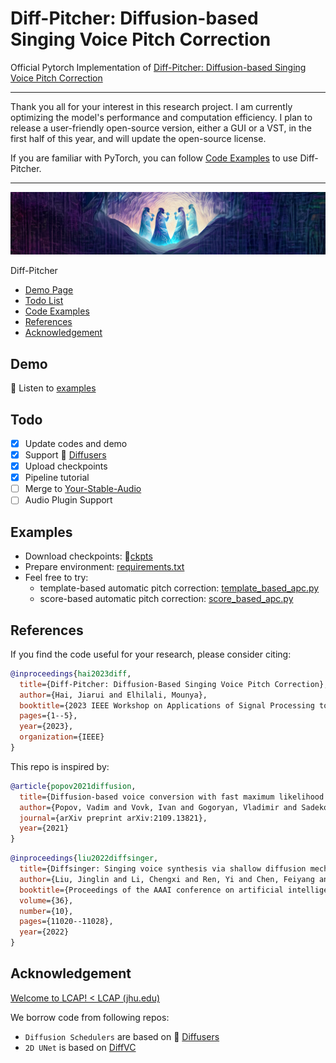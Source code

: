 # Diff-Pitcher: Diffusion-based Singing Voice Pitch Correction

Official Pytorch Implementation of [Diff-Pitcher: Diffusion-based Singing Voice Pitch Correction](https://engineering.jhu.edu/lcap/data/uploads/pdfs/waspaa2023_hai.pdf)

--------------------

Thank you all for your interest in this research project. I am currently optimizing the model's performance and computation efficiency. I plan to release a user-friendly open-source version, either a GUI or a VST, in the first half of this year, and will update the open-source license.

If you are familiar with PyTorch, you can follow [Code Examples](#examples) to use Diff-Pitcher.

--------------------

<img src="img\cover.png">

Diff-Pitcher

- [Demo Page](#demo)
- [Todo List](#todo)
- [Code Examples](#examples)
- [References](#references)
- [Acknowledgement](#acknowledgement)

## Demo

🎵 Listen to [examples](https://jhu-lcap.github.io/Diff-Pitcher/)

## Todo
- [x] Update codes and demo
- [x] Support 🤗 [Diffusers](https://github.com/huggingface/diffusers)
- [x] Upload checkpoints
- [x] Pipeline tutorial
- [ ] Merge to [Your-Stable-Audio](https://github.com/haidog-yaqub/Your-Stable-Audio)
- [ ] Audio Plugin Support
## Examples
- Download checkpoints: 🎒[ckpts](https://github.com/haidog-yaqub/DiffPitcher/tree/main/ckpts)
- Prepare environment: [requirements.txt](requirements.txt)
- Feel free to try:
  - template-based automatic pitch correction: [template_based_apc.py](template_based_apc.py)
  - score-based automatic pitch correction: [score_based_apc.py](score_based_apc.py)


## References

If you find the code useful for your research, please consider citing:

```bibtex
@inproceedings{hai2023diff,
  title={Diff-Pitcher: Diffusion-Based Singing Voice Pitch Correction},
  author={Hai, Jiarui and Elhilali, Mounya},
  booktitle={2023 IEEE Workshop on Applications of Signal Processing to Audio and Acoustics (WASPAA)},
  pages={1--5},
  year={2023},
  organization={IEEE}
}
```

This repo is inspired by:

```bibtex
@article{popov2021diffusion,
  title={Diffusion-based voice conversion with fast maximum likelihood sampling scheme},
  author={Popov, Vadim and Vovk, Ivan and Gogoryan, Vladimir and Sadekova, Tasnima and Kudinov, Mikhail and Wei, Jiansheng},
  journal={arXiv preprint arXiv:2109.13821},
  year={2021}
}
```
```bibtex
@inproceedings{liu2022diffsinger,
  title={Diffsinger: Singing voice synthesis via shallow diffusion mechanism},
  author={Liu, Jinglin and Li, Chengxi and Ren, Yi and Chen, Feiyang and Zhao, Zhou},
  booktitle={Proceedings of the AAAI conference on artificial intelligence},
  volume={36},
  number={10},
  pages={11020--11028},
  year={2022}
}
```

## Acknowledgement

[Welcome to LCAP! < LCAP (jhu.edu)](https://engineering.jhu.edu/lcap/)

We borrow code from following repos:

 - `Diffusion Schedulers` are based on 🤗 [Diffusers](https://github.com/huggingface/diffusers)
 - `2D UNet` is based on [DiffVC](https://github.com/huawei-noah/Speech-Backbones/tree/main/DiffVC)
